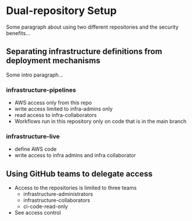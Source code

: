 # Dual-repository Setup

Some paragraph about using two different repositories and the security benefits...

## Separating infrastructure definitions from deployment mechanisms

Some intro paragraph...

### infrastructure-pipelines

- AWS access only from this repo
- write access limited to infra-admins only
- read access to infra-collaborators
- Workflows run in this repository only on code that is in the main branch

### infrastructure-live

- define AWS code
- write access to infra admins and infra collaborator

## Using GitHub teams to delegate access

- Access to the repositories is limited to three teams
    - infrastructure-administrators
    - infrastructure-collaborators
    - ci-code-read-only
- See access control
